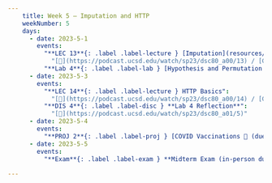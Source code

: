 ```yaml
---
    title: Week 5 – Imputation and HTTP
    weekNumber: 5
    days:
      - date: 2023-5-1
        events:
          "**LEC 13**{: .label .label-lecture } [Imputation](resources/lectures/lec13/lec13.html)":
            "[🎥](https://podcast.ucsd.edu/watch/sp23/dsc80_a00/13) / [Ch. 6.3-6.5](https://notes.dsc80.com/content/06/handling-missing-data.html)"
          "**Lab 4**{: .label .label-lab } [Hypothesis and Permutation Testing (due 5/1)](https://github.com/dsc-courses/dsc80-2023-sp/blob/main/labs/04-hyp-perm/lab.ipynb)":
      - date: 2023-5-3
        events:
          "**LEC 14**{: .label .label-lecture } HTTP Basics":
            "[🎥](https://podcast.ucsd.edu/watch/sp23/dsc80_a00/14) / [Ch. 7.1-7.2](https://notes.dsc80.com/content/07/introduction.html)"
          "**DIS 4**{: .label .label-disc } **Lab 4 Reflection**":
            "[🎥](https://podcast.ucsd.edu/watch/sp23/dsc80_a01/5)"
      - date: 2023-5-4
        events:
          "**PROJ 2**{: .label .label-proj } [COVID Vaccinations 🦠 (due 5/4)](https://github.com/dsc-courses/dsc80-2023-sp/blob/main/projects/02-covid_vax/project.ipynb)":
      - date: 2023-5-5
        events:
          "**Exam**{: .label .label-exam } **Midterm Exam (in-person during lecture)**":
                
---
```

